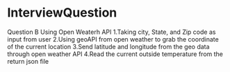 ﻿# InterviewQuestion
  Question B
  Using Open Weaterh API
  1.Taking city, State, and Zip code as input from user
  2.Using geoAPI from open weather to grab the coordinate of the current location
  3.Send latitude and longitude from the geo data through open weather API
  4.Read the current outside temperature from the return json file
